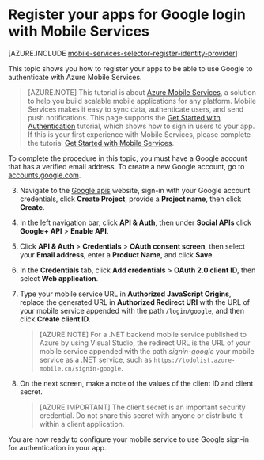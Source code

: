 <properties 
	pageTitle="Register for Google authentication | Windows Azure" 
	description="Learn how to register your apps to use Google to authenticate with Azure Mobile Services." 
	services="mobile-services" 
	documentationCenter="android" 
	authors="ggailey777" 
	manager="dwrede" 
	editor=""/>

<tags
	ms.service="mobile-services"
	ms.date="08/27/2015"
	wacn.date=""/>

# Register your apps for Google login with Mobile Services

[AZURE.INCLUDE [mobile-services-selector-register-identity-provider](../includes/mobile-services-selector-register-identity-provider.md)]

This topic shows you how to register your apps to be able to use Google to authenticate with Azure Mobile Services.

>[AZURE.NOTE] This tutorial is about [Azure Mobile Services](/home/features/mobile-services/), a solution to help you build scalable mobile applications for any platform. Mobile Services makes it easy to sync data, authenticate users, and send push notifications. This page supports the [Get Started with Authentication](/documentation/articles/mobile-services-ios-get-started-users) tutorial, which shows how to sign in users to your app. 
<br/>If this is your first experience with Mobile Services, please complete the tutorial [Get Started with Mobile Services](/documentation/articles/mobile-services-ios-get-started).

To complete the procedure in this topic, you must have a Google account that has a verified email address. To create a new Google account, go to <a href="https://accounts.google.com/SignUp" target="_blank">accounts.google.com</a>.

3. Navigate to the [Google apis](https://accounts.google.com/ServiceLogin?osid=1&passive=true&continue=https://console.developers.google.com/dcredirect/) website, sign-in with your Google account credentials, click **Create Project**, provide a **Project name**, then click **Create**.

4. In the left navigation bar, click **API & Auth**, then under **Social APIs** click **Google+ API** > **Enable API**.

5. Click **API & Auth** > **Credentials** > **OAuth consent screen**, then select your **Email address**,  enter a **Product Name**, and click **Save**.

6. In the **Credentials** tab, click **Add credentials** > **OAuth 2.0 client ID**, then select **Web application**.

7. Type your mobile service URL in **Authorized JavaScript Origins**, replace the generated URL in **Authorized Redirect URI** with the URL of your mobile service appended with the path `/login/google`, and then click **Create client ID**.

	>[AZURE.NOTE] For a .NET backend mobile service published to Azure by using Visual Studio, the redirect URL is the URL of your mobile service appended with the path _signin-google_ your mobile service as a .NET service, such as `https://todolist.azure-mobile.cn/signin-google`. 
	&nbsp;
	
8. On the next screen, make a note of the values of the client ID and client secret.

    > [AZURE.IMPORTANT] The client secret is an important security credential. Do not share this secret with anyone or distribute it within a client application.

You are now ready to configure your mobile service to use Google sign-in for authentication in your app.

<!-- Anchors. -->

<!-- Images. -->

<!-- URLs. -->

[Google apis]: https://accounts.google.com/ServiceLogin?osid=1&passive=true&continue=https://console.developers.google.com/dcredirect/
[Get started with authentication]: /develop/mobile/tutorials/get-started-with-users-dotnet/

[Azure Management Portal]: https://manage.windowsazure.cn/
 
